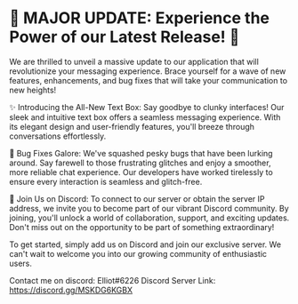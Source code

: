 # 🚀 MAJOR UPDATE: Experience the Power of our Latest Release! 🚀

We are thrilled to unveil a massive update to our application that will revolutionize your messaging experience. Brace yourself for a wave of new features, enhancements, and bug fixes that will take your communication to new heights!

✨ Introducing the All-New Text Box: Say goodbye to clunky interfaces! Our sleek and intuitive text box offers a seamless messaging experience. With its elegant design and user-friendly features, you'll breeze through conversations effortlessly.

🐛 Bug Fixes Galore: We've squashed pesky bugs that have been lurking around. Say farewell to those frustrating glitches and enjoy a smoother, more reliable chat experience. Our developers have worked tirelessly to ensure every interaction is seamless and glitch-free.

🌟 Join Us on Discord: To connect to our server or obtain the server IP address, we invite you to become part of our vibrant Discord community. By joining, you'll unlock a world of collaboration, support, and exciting updates. Don't miss out on the opportunity to be part of something extraordinary!

To get started, simply add us on Discord and join our exclusive server. We can't wait to welcome you into our growing community of enthusiastic users.

Contact me on discord: Elliot#6226 
Discord Server Link: https://discord.gg/MSKDG6KGBX
